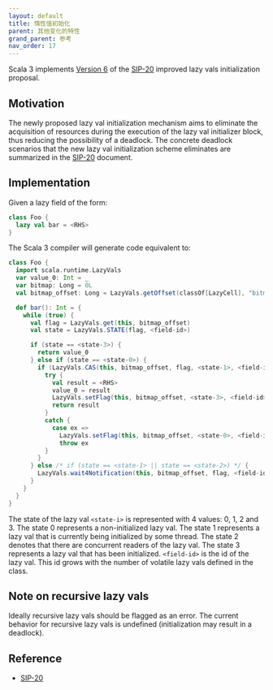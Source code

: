 ```yaml
---
layout: default
title: 惰性值初始化
parent: 其他变化的特性
grand_parent: 参考
nav_order: 17
---
```


Scala 3 implements [Version 6](https://docs.scala-lang.org/sips/improved-lazy-val-initialization.html#version-6---no-synchronization-on-this-and-concurrent-initialization-of-fields)
of the [SIP-20] improved lazy vals initialization proposal.

## Motivation

The newly proposed lazy val initialization mechanism aims to eliminate the acquisition of resources
during the execution of the lazy val initializer block, thus reducing the possibility of a deadlock.
The concrete deadlock scenarios that the new lazy val initialization scheme eliminates are
summarized in the [SIP-20] document.

## Implementation

Given a lazy field of the form:

```scala
class Foo {
  lazy val bar = <RHS>
}
```

The Scala 3 compiler will generate code equivalent to:

```scala
class Foo {
  import scala.runtime.LazyVals
  var value_0: Int = _
  var bitmap: Long = 0L
  val bitmap_offset: Long = LazyVals.getOffset(classOf[LazyCell], "bitmap")

  def bar(): Int = {
    while (true) {
      val flag = LazyVals.get(this, bitmap_offset)
      val state = LazyVals.STATE(flag, <field-id>)

      if (state == <state-3>) {
        return value_0
      } else if (state == <state-0>) {
        if (LazyVals.CAS(this, bitmap_offset, flag, <state-1>, <field-id>)) {
          try {
            val result = <RHS>
            value_0 = result
            LazyVals.setFlag(this, bitmap_offset, <state-3>, <field-id>)
            return result
          }
          catch {
            case ex =>
              LazyVals.setFlag(this, bitmap_offset, <state-0>, <field-id>)
              throw ex
          }
        }
      } else /* if (state == <state-1> || state == <state-2>) */ {
        LazyVals.wait4Notification(this, bitmap_offset, flag, <field-id>)
      }
    }
  }
}
```

The state of the lazy val `<state-i>` is represented with 4 values: 0, 1, 2 and 3. The state 0
represents a non-initialized lazy val. The state 1 represents a lazy val that is currently being
initialized by some thread. The state 2 denotes that there are concurrent readers of the lazy val.
The state 3 represents a lazy val that has been initialized. `<field-id>` is the id of the lazy
val. This id grows with the number of volatile lazy vals defined in the class.

## Note on recursive lazy vals

Ideally recursive lazy vals should be flagged as an error. The current behavior for
recursive lazy vals is undefined (initialization may result in a deadlock).

## Reference

* [SIP-20]

[SIP-20]: https://docs.scala-lang.org/sips/improved-lazy-val-initialization.html
